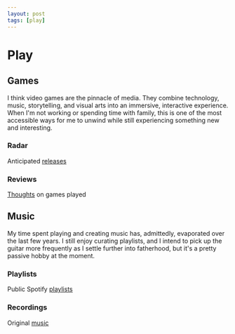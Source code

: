 ```yaml
---
layout: post
tags: [play]
---
```


# Play

## Games

I think video games are the pinnacle of media. They combine technology, music, storytelling, and visual arts into an immersive, interactive experience. When I'm not working or spending time with family, this is one of the most accessible ways for me to unwind while still experiencing something new and interesting.

### Radar

Anticipated [releases](./radar)

### Reviews

[Thoughts](./reviews) on games played

## Music

My time spent playing and creating music has, admittedly, evaporated over the last few years. I still enjoy curating playlists, and I intend to pick up the guitar more frequently as I settle further into fatherhood, but it's a pretty passive hobby at the moment.

### Playlists

Public Spotify [playlists](./playlists)

### Recordings

Original [music](./recordings)
